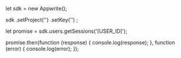 let sdk = new Appwrite();

sdk
    .setProject('')
    .setKey('')
;

let promise = sdk.users.getSessions('[USER_ID]');

promise.then(function (response) {
    console.log(response);
}, function (error) {
    console.log(error);
});